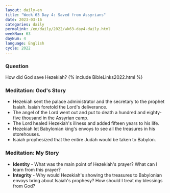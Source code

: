 ```yaml
---
layout: daily-en
title: "Week 63 Day 4: Saved from Assyrians"
date: 2023-03-16
categories: daily
permalink: /en/daily/2022/wk63-day4-daily.html
weekNum: 63
dayNum: 4
language: English
cycle: 2022
---
```


### Question

How did God save Hezekiah?
{% include BibleLinks2022.html %}

### Meditation: God's Story

- Hezekiah sent the palace administrator and the secretary to the prophet Isaiah. Isaiah foretold the Lord's deliverance.
- The angel of the Lord went out and put to death a hundred and eighty-five thousand in the Assyrian camp.
- The Lord healed Hezekiah's illness and added fifteen years to his life.
- Hezekiah let Babylonian king's envoys to see all the treasures in his storehouses.
- Isaiah prophesized that the entire Judah would be taken to Babylon.

### Meditation: My Story

- **Identity** - What was the main point of Hezekiah's prayer? What can I learn from this prayer?
- **Integrity** - Why would Hezekiah's showing the treasures to Babylonian envoys bring about Isaiah's prophesy? How should I treat my blessings from God?
